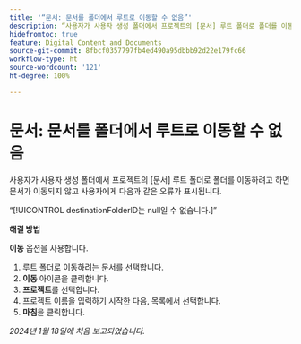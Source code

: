 ```yaml
---
title: '“문서: 문서를 폴더에서 루트로 이동할 수 없음”'
description: “사용자가 사용자 생성 폴더에서 프로젝트의 [문서] 루트 폴더로 폴더를 이동하려고 하면 문서가 이동되지 않고 사용자에게 오류가 표시됩니다.”
hidefromtoc: true
feature: Digital Content and Documents
source-git-commit: 8fbcf0357797fb4ed490a95dbbb92d22e179fc66
workflow-type: ht
source-wordcount: '121'
ht-degree: 100%

---
```



# 문서: 문서를 폴더에서 루트로 이동할 수 없음

사용자가 사용자 생성 폴더에서 프로젝트의 [문서] 루트 폴더로 폴더를 이동하려고 하면 문서가 이동되지 않고 사용자에게 다음과 같은 오류가 표시됩니다.

“[!UICONTROL destinationFolderlD는 null일 수 없습니다.]”

**해결 방법**

**이동** 옵션을 사용합니다.

1. 루트 폴더로 이동하려는 문서를 선택합니다.
1. **이동** 아이콘을 클릭합니다.
1. **프로젝트**&#x200B;를 선택합니다.
1. 프로젝트 이름을 입력하기 시작한 다음, 목록에서 선택합니다.
1. **마침**&#x200B;을 클릭합니다.

_2024년 1월 18일에 처음 보고되었습니다._
